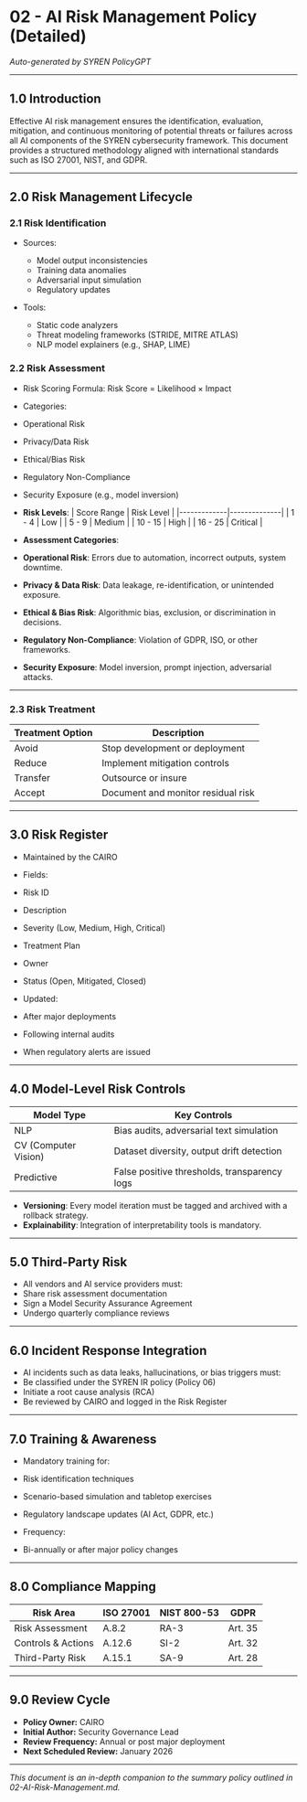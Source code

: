 # 02 - AI Risk Management Policy (Detailed)

*Auto-generated by SYREN PolicyGPT*

---

## 1.0 Introduction

Effective AI risk management ensures the identification, evaluation, mitigation, and continuous monitoring of potential threats or failures across all AI components of the SYREN cybersecurity framework. This document provides a structured methodology aligned with international standards such as ISO 27001, NIST, and GDPR.

---

## 2.0 Risk Management Lifecycle

### 2.1 Risk Identification

- Sources:
  - Model output inconsistencies
  - Training data anomalies
  - Adversarial input simulation
  - Regulatory updates

- Tools:
  - Static code analyzers
  - Threat modeling frameworks (STRIDE, MITRE ATLAS)
  - NLP model explainers (e.g., SHAP, LIME)

### 2.2 Risk Assessment

- Risk Scoring Formula:
Risk Score = Likelihood × Impact

- Categories:
- Operational Risk
- Privacy/Data Risk
- Ethical/Bias Risk
- Regulatory Non-Compliance
- Security Exposure (e.g., model inversion)
- **Risk Levels**:
| Score Range | Risk Level   |
|-------------|--------------|
| 1 - 4       | Low          |
| 5 - 9       | Medium       |
| 10 - 15     | High         |
| 16 - 25     | Critical     |

- **Assessment Categories**:
- **Operational Risk**: Errors due to automation, incorrect outputs, system downtime.
- **Privacy & Data Risk**: Data leakage, re-identification, or unintended exposure.
- **Ethical & Bias Risk**: Algorithmic bias, exclusion, or discrimination in decisions.
- **Regulatory Non-Compliance**: Violation of GDPR, ISO, or other frameworks.
- **Security Exposure**: Model inversion, prompt injection, adversarial attacks.

---

### 2.3 Risk Treatment

| Treatment Option | Description                                |
|------------------|--------------------------------------------|
| Avoid            | Stop development or deployment             |
| Reduce           | Implement mitigation controls              |
| Transfer         | Outsource or insure                        |
| Accept           | Document and monitor residual risk         |


---

## 3.0 Risk Register

- Maintained by the CAIRO
- Fields:
- Risk ID
- Description
- Severity (Low, Medium, High, Critical)
- Treatment Plan
- Owner
- Status (Open, Mitigated, Closed)

- Updated:
- After major deployments
- Following internal audits
- When regulatory alerts are issued

---

## 4.0 Model-Level Risk Controls

| Model Type       | Key Controls                              |
|------------------|--------------------------------------------|
| NLP              | Bias audits, adversarial text simulation   |
| CV (Computer Vision) | Dataset diversity, output drift detection |
| Predictive       | False positive thresholds, transparency logs |

- **Versioning**: Every model iteration must be tagged and archived with a rollback strategy.
- **Explainability**: Integration of interpretability tools is mandatory.

---

## 5.0 Third-Party Risk

- All vendors and AI service providers must:
- Share risk assessment documentation
- Sign a Model Security Assurance Agreement
- Undergo quarterly compliance reviews

---

## 6.0 Incident Response Integration

- AI incidents such as data leaks, hallucinations, or bias triggers must:
- Be classified under the SYREN IR policy (Policy 06)
- Initiate a root cause analysis (RCA)
- Be reviewed by CAIRO and logged in the Risk Register

---

## 7.0 Training & Awareness

- Mandatory training for:
- Risk identification techniques
- Scenario-based simulation and tabletop exercises
- Regulatory landscape updates (AI Act, GDPR, etc.)

- Frequency:
- Bi-annually or after major policy changes

---

## 8.0 Compliance Mapping

| Risk Area         | ISO 27001 | NIST 800-53 | GDPR     |
|-------------------|-----------|-------------|----------|
| Risk Assessment   | A.8.2     | RA-3        | Art. 35  |
| Controls & Actions| A.12.6    | SI-2        | Art. 32  |
| Third-Party Risk  | A.15.1    | SA-9        | Art. 28  |

---

## 9.0 Review Cycle

- **Policy Owner:** CAIRO
- **Initial Author:** Security Governance Lead
- **Review Frequency:** Annual or post major deployment
- **Next Scheduled Review:** January 2026

---

*This document is an in-depth companion to the summary policy outlined in 02-AI-Risk-Management.md.*
